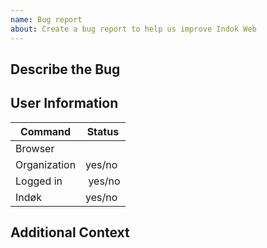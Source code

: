 ```yaml
---
name: Bug report
about: Create a bug report to help us improve Indok Web
---
```


<!-- Provide a general summary of the bug in the title above. -->

<!--- This template is entirely optional and can be removed, but is here to help both you and us. -->
<!--- Anything on lines wrapped in comments like these will not show up in the final text. -->

## Describe the Bug

<!-- A clear and concise description of what the bug is. -->

## User Information

| Command      | Status  |
| ------------ | ------- |
| Browser      |         |
| Organization | yes/no  |
| Logged in    |  yes/no |
| Indøk        | yes/no  |

## Additional Context

<!-- Add any other relevant information about the problem here. -->

